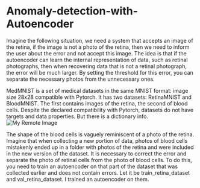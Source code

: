 # Anomaly-detection-with-Autoencoder
Imagine the following situation, we need a system that accepts an image of the retina, if the image is not a photo of the retina, then we need to inform the user about the error and not accept this image.
The idea is that if the autoencoder can learn the internal representation of data, such as retinal photographs, then when recovering data that is not a retinal photograph, the error will be much larger. By setting the threshold for this error, you can separate the necessary photos from the unnecessary ones.

MedMNIST is a set of medical datasets in the same MNIST format: image size 28x28 compatible with Pytorch. It has two datasets: RetinaMNIST and BloodMNIST. The first contains images of the retina, the second of blood cells. Despite the declared compatibility with Pytorch, datasets do not have targets and data properties. But there is a dictionary info.
![My Remote Image](https://drive.google.com/file/d/16qK4jpVuZwG_A4wqsdQjkS0NV_ag0e40)

The shape of the blood cells is vaguely reminiscent of a photo of the retina. Imagine that when collecting a new portion of data, photos of blood cells mistakenly ended up in a folder with photos of the retina and were included in the new version of the dataset. It is necessary to correct the error and separate the photo of retinal cells from the photo of blood cells.
To do this, you need to train an autoencoder on that part of the dataset that was collected earlier and does not contain errors. Let it be train_retina_dataset and val_retina_dataset. I trained an autoencoder on them.
